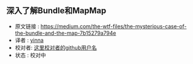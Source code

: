 深入了解Bundle和MapMap
---

>
* 原文链接 : https://medium.com/the-wtf-files/the-mysterious-case-of-the-bundle-and-the-map-7b15279a794e
* 译者 : [yinna](https://github.com/yinna317) 
* 校对者: [这里校对者的github用户名](github链接)  
* 状态 :  校对中